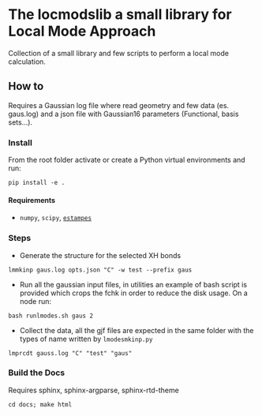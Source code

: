# The locmodslib a small library for Local Mode Approach #

Collection of a small library and few scripts to perform a local mode calculation.

## How to ##

Requires a Gaussian log file where read geometry and few data (es. gaus.log) and a json file with Gaussian16 parameters (Functional, basis sets...).

### Install ###
From the root folder activate or create a Python virtual environments and run:

`pip install -e .`

#### Requirements ####

 - `numpy`, `scipy`, [`estampes`](https://github.com/jbloino/estampes)

### Steps ###

- Generate the structure for the selected XH bonds

`lmmkinp gaus.log opts.json "C" -w test --prefix gaus`

- Run all the gaussian input files, in utilities an example of bash script is provided which crops the fchk in order to reduce the disk usage.
On a node run:

`bash runlmodes.sh gaus 2`

- Collect the data, all the gjf files are expected in the same folder with the types of name written by `lmodesmkinp.py`

`lmprcdt gauss.log "C" "test" "gaus"`

### Build the Docs ###

Requires sphinx, sphinx-argparse, sphinx-rtd-theme

`cd docs; make html`




